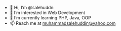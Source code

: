 - 👋 Hi, I’m @salehuddn
- 👀 I’m interested in Web Development
- 🌱 I’m currently learning PHP, Java, OOP
- 📫 Reach me at muhammadsalehuddin@yahoo.com

<!---
salehuddn/salehuddn is a ✨ special ✨ repository because its `README.md` (this file) appears on your GitHub profile.
You can click the Preview link to take a look at your changes.
--->
